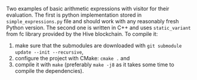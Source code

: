 Two examples of basic arithmetic expressions with visitor for their evaluation. The first is python implementation stored in `simple_expressions.py` file and should work with any reasonably fresh Python version. The second one is written in C++ and uses `static_variant` from fc library provided by the Hive blockchain. To compile it:
 1. make sure that the submodules are downloaded with `git submodule update --init --recursive`,
 2. configure the project with CMake: `cmake .` and
 3. compile it with `make` (preferably `make -j8` as it takes some time to compile the dependencies).
